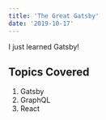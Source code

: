 ```yaml
---
title: 'The Great Gatsby'
date: '2019-10-17'
---
```


I just learned Gatsby!

## Topics Covered

1. Gatsby
2. GraphQL
3. React